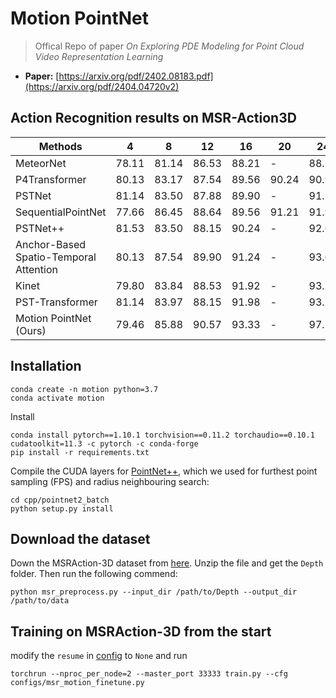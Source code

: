 # Motion PointNet

> Offical Repo of paper _On Exploring PDE Modeling for Point Cloud Video Representation Learning_
- **Paper:** [https://arxiv.org/pdf/2402.08183.pdf](https://arxiv.org/pdf/2404.04720v2)

## Action Recognition results on MSR-Action3D
| Methods                                | 4     | 8     | 12    | 16    | 20    | 24   |        
|----------------------------------------|-------|-------|-------|-------|-------|------|
| MeteorNet                              | 78.11 | 81.14 | 86.53 | 88.21 | -     | 88.50 |
| P4Transformer                          | 80.13 | 83.17 | 87.54 | 89.56 | 90.24 | 90.94 |
| PSTNet                                 | 81.14 | 83.50 | 87.88 | 89.90 | -     | 91.20 |
| SequentialPointNet                     | 77.66 | 86.45 | 88.64 | 89.56 | 91.21 | 91.94 |
| PSTNet++                               | 81.53 | 83.50 | 88.15 | 90.24 | -     | 92.68 |
| Anchor-Based Spatio-Temporal Attention | 80.13 | 87.54 | 89.90 | 91.24 | -     | 93.03 |
| Kinet                                  | 79.80 | 83.84 | 88.53 | 91.92 | -     | 93.27 |
| PST-Transformer                        | 81.14 | 83.97 | 88.15 | 91.98 | -     | 93.73 |
| Motion PointNet (Ours)                 | 79.46 | 85.88 | 90.57 | 93.33 | -     | 97.52 |
    

## Installation

```
conda create -n motion python=3.7
conda activate motion
```

Install
```
conda install pytorch==1.10.1 torchvision==0.11.2 torchaudio==0.10.1 cudatoolkit=11.3 -c pytorch -c conda-forge
pip install -r requirements.txt
```


Compile the CUDA layers for [PointNet++](http://arxiv.org/abs/1706.02413), which we used for furthest point sampling (FPS) and radius neighbouring search:
```
cd cpp/pointnet2_batch
python setup.py install
```

## Download the dataset
Down the MSRAction-3D dataset from [here](https://drive.google.com/file/d/1djwAK3oZTAIFbCz531eClxINmsZgGO_H/view?usp=sharing). Unzip the file and get the ```Depth``` folder. Then run the following commend:
```
python msr_preprocess.py --input_dir /path/to/Depth --output_dir /path/to/data
```

## Training on MSRAction-3D from the start
modify the ```resume``` in [config](./configs) to ```None``` and run
```
torchrun --nproc_per_node=2 --master_port 33333 train.py --cfg configs/msr_motion_finetune.py
```

